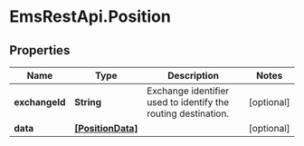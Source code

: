 # EmsRestApi.Position

## Properties

Name | Type | Description | Notes
------------ | ------------- | ------------- | -------------
**exchangeId** | **String** | Exchange identifier used to identify the routing destination. | [optional] 
**data** | [**[PositionData]**](PositionData.md) |  | [optional] 


